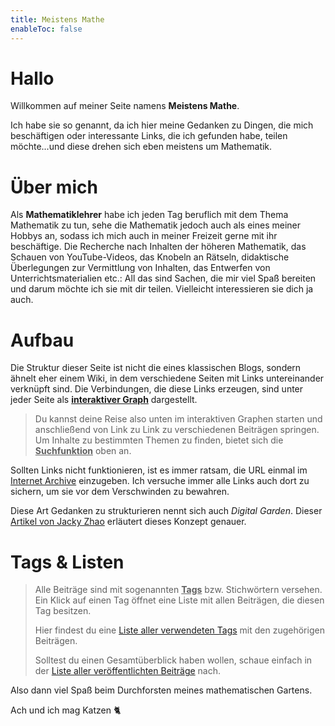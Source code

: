```yaml
---
title: Meistens Mathe
enableToc: false
---
```


# Hallo 

Willkommen auf meiner Seite namens **Meistens Mathe**. 

Ich habe sie so genannt, da ich hier meine Gedanken zu Dingen, die mich beschäftigen oder interessante Links, die ich gefunden habe, teilen möchte...und diese drehen sich eben meistens um Mathematik.

# Über mich

Als **Mathematiklehrer** habe ich jeden Tag beruflich mit dem Thema Mathematik zu tun, sehe die Mathematik jedoch auch als eines meiner Hobbys an, sodass ich mich auch in meiner Freizeit gerne mit ihr beschäftige.
Die Recherche nach Inhalten der höheren Mathematik, das Schauen von YouTube-Videos, das Knobeln an Rätseln, didaktische Überlegungen zur Vermittlung von Inhalten, das Entwerfen von Unterrichtsmaterialien etc.: All das sind Sachen, die mir viel Spaß bereiten und darum möchte ich sie mit dir teilen. Vielleicht interessieren sie dich ja auch.

# Aufbau

Die Struktur dieser Seite ist nicht die eines klassischen Blogs, sondern ähnelt eher einem Wiki, in dem verschiedene Seiten mit Links untereinander verknüpft sind. Die Verbindungen, die diese Links erzeugen, sind unter jeder Seite als <u>**interaktiver Graph**</u> dargestellt. 

> Du kannst deine Reise also unten im interaktiven Graphen starten und anschließend von Link zu Link zu verschiedenen Beiträgen springen. Um Inhalte zu bestimmten Themen zu finden, bietet sich die <u>**Suchfunktion**</u> oben an. 

Sollten Links nicht funktionieren, ist es immer ratsam, die URL einmal im [Internet Archive](https://web.archive.org) einzugeben. Ich versuche immer alle Links auch dort zu sichern, um sie vor dem Verschwinden zu bewahren. 

Diese Art Gedanken zu strukturieren nennt sich auch *Digital Garden*. Dieser [Artikel von Jacky Zhao](https://jzhao.xyz/posts/networked-thought/) erläutert dieses Konzept genauer.


# Tags & Listen

> Alle Beiträge sind mit sogenannten <u>**Tags**</u> bzw. Stichwörtern versehen. Ein Klick auf einen Tag öffnet eine Liste mit allen Beiträgen, die diesen Tag besitzen.
>
> Hier findest du eine [Liste aller verwendeten Tags](https://meistensmathe.de/tags) mit den zugehörigen Beiträgen.
>
> Solltest du einen Gesamtüberblick haben wollen, schaue einfach in der [Liste aller veröffentlichten Beiträge](https://meistensmathe.de/tags/alle) nach.

Also dann viel Spaß beim Durchforsten meines mathematischen Gartens.

Ach und ich mag Katzen 🐈

